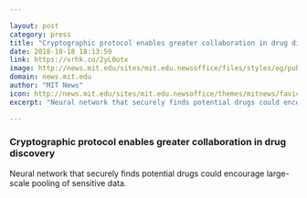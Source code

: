 ```yaml
---

layout: post
category: press
title: "Cryptographic protocol enables greater collaboration in drug discovery"
date: 2018-10-18 18:13:59
link: https://vrhk.co/2yL0otx
image: http://news.mit.edu/sites/mit.edu.newsoffice/files/styles/og/public/images/2018/MIT-Pharma-Cryptography-A1.jpg
domain: news.mit.edu
author: "MIT News"
icon: http://news.mit.edu/sites/mit.edu.newsoffice/themes/mitnews/favicon.ico
excerpt: "Neural network that securely finds potential drugs could encourage large-scale pooling of sensitive data."

---
```


### Cryptographic protocol enables greater collaboration in drug discovery

Neural network that securely finds potential drugs could encourage large-scale pooling of sensitive data.